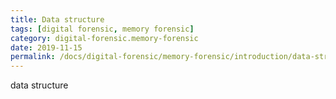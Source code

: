 ```yaml
---
title: Data structure
tags: [digital forensic, memory forensic]
category: digital-forensic.memory-forensic
date: 2019-11-15
permalink: /docs/digital-forensic/memory-forensic/introduction/data-structures
---
```


data structure
